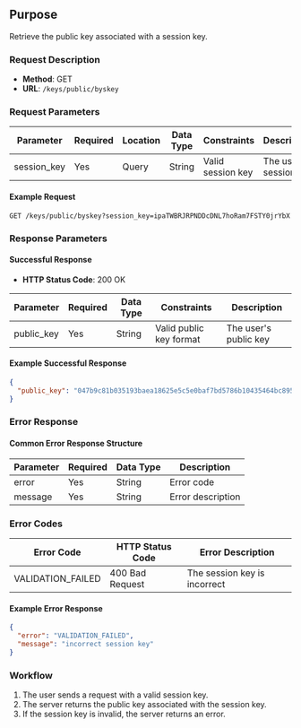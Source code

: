 
## Purpose
Retrieve the public key associated with a session key.

### Request Description
- **Method**: GET  
- **URL**: `/keys/public/byskey`

### Request Parameters

| Parameter     | Required | Location | Data Type | Constraints      | Description                           |
| ------------- | -------- | -------- | --------- | ---------------- | ------------------------------------- |
| session_key   | Yes      | Query    | String    | Valid session key | The user's session key                |

#### Example Request
```
GET /keys/public/byskey?session_key=ipaTWBRJRPNDDcDNL7hoRam7FSTY0jrYbX
```

### Response Parameters

#### Successful Response
- **HTTP Status Code**: 200 OK

| Parameter    | Required | Data Type | Constraints            | Description                       |
| ------------ | -------- | --------- | ---------------------- | --------------------------------- |
| public_key   | Yes      | String    | Valid public key format| The user's public key             |

#### Example Successful Response
```json
{
  "public_key": "047b9c81b035193baea18625e5c5e0baf7bd5786b10435464bc895c459f4aeab059b72d58f535234feb8943128f38197a7d346702991d712f2850173f2328643ae"
}
```

### Error Response
#### Common Error Response Structure

| Parameter | Required | Data Type | Description          |
| --------- | -------- | --------- | -------------------- |
| error     | Yes      | String    | Error code           |
| message   | Yes      | String    | Error description    |

### Error Codes

| Error Code                  | HTTP Status Code  | Error Description                  |
| --------------------------- | ----------------- | ---------------------------------- |
| VALIDATION_FAILED            | 400 Bad Request   | The session key is incorrect       |

#### Example Error Response
```json
{
  "error": "VALIDATION_FAILED",
  "message": "incorrect session key"
}
```

### Workflow
1. The user sends a request with a valid session key.
2. The server returns the public key associated with the session key.
3. If the session key is invalid, the server returns an error.
